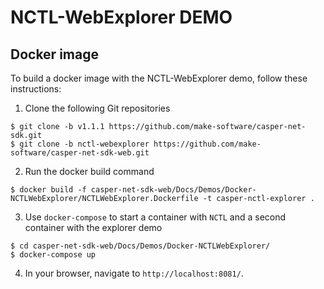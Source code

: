 # NCTL-WebExplorer DEMO

## Docker image

To build a docker image with the NCTL-WebExplorer demo, follow these instructions:

1. Clone the following Git repositories

```
$ git clone -b v1.1.1 https://github.com/make-software/casper-net-sdk.git
$ git clone -b nctl-webexplorer https://github.com/make-software/casper-net-sdk-web.git
```

2. Run the docker build command

```
$ docker build -f casper-net-sdk-web/Docs/Demos/Docker-NCTLWebExplorer/NCTLWebExplorer.Dockerfile -t casper-nctl-explorer .
```

3. Use `docker-compose` to start a container with `NCTL` and a second container with the explorer demo

```
$ cd casper-net-sdk-web/Docs/Demos/Docker-NCTLWebExplorer/
$ docker-compose up
```

4. In your browser, navigate to `http://localhost:8081/`.

